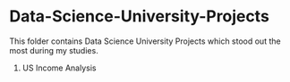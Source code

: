 # Data-Science-University-Projects

This folder contains Data Science University Projects which stood out the most during my studies. 

1. US Income Analysis 
